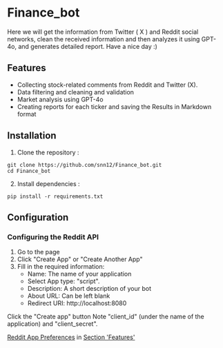 # Finance_bot
Here we will get the information from Twitter ( X ) and Reddit social networks, clean the received information and then analyzes it using GPT-4o, and generates detailed report. Have a nice day :)

## Features
* Collecting stock-related comments from Reddit and Twitter (X).
* Data filtering and cleaning and validation
* Market analysis using GPT-4o
* Creating reports for each ticker and saving the Results in Markdown format

## Installation

1. Clone the repository :
```
git clone https://github.com/snn12/Finance_bot.git
cd Finance_bot
```
2. Install dependencies :
```
pip install -r requirements.txt
```
## Configuration

### Configuring the Reddit API
1. Go to the  page
2. Click "Create App" or "Create Another App"
3. Fill in the required information:
   - Name: The name of your application
   - Select App type: "script".
   - Description: A short description of your bot
   - About URL: Can be left blank
   - Redirect URI: http://localhost:8080

Click the "Create app" button
Note "client_id" (under the name of the application) and "client_secret".


 [Reddit App Preferences](#sshttps://ssl.reddit.com/prefs/apps) 
in [Section 'Features'](#ssFeatures) 

